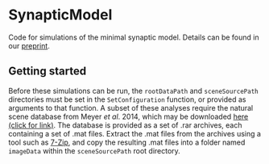 # SynapticModel
Code for simulations of the minimal synaptic model. Details can be found in our [preprint](https://doi.org/10.1101/833970).


## Getting started

Before these simulations can be run, the `rootDataPath` and `sceneSourcePath` directories must be set in the `SetConfiguration` function, or provided as arguments to that function. A subset of these analyses require the natural scene database from Meyer _et al_. 2014, which may be downloaded [here (click for link)](https://pub.uni-bielefeld.de/data/2689637). The database is provided as a set of .rar archives, each containing a set of .mat files. Extract the .mat files from the archives using a tool such as [7-Zip](https://www.7-zip.org/), and copy the resulting .mat files into a folder named `imageData` within the `sceneSourcePath` root directory.
